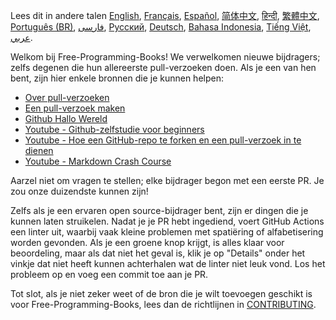 Lees dit in andere talen [English](HOWTO.md), [Français](HOWTO-fr.md), [Español](HOWTO-es.md), [简体中文](HOWTO-zh.md), [हिन्दी](HOWTO-hi.md), [繁體中文](HOWTO-zh_TW.md), [Português (BR)](HOWTO-pt_BR.md), [فارسی](HOWTO-fa_IR.md), [Русский](HOWTO-ru.md), [Deutsch](HOWTO-de.md), [Bahasa Indonesia](HOWTO-id.md), [Tiếng Việt](HOWTO-vi.md), [عربي](HOWTO-ar.md).

Welkom bij Free-Programming-Books! We verwelkomen nieuwe bijdragers; zelfs degenen die hun allereerste pull-verzoeken doen. Als je een van hen bent, zijn hier enkele bronnen die je kunnen helpen:

* [Over pull-verzoeken](https://help.github.com/articles/about-pull-requests/)
* [Een pull-verzoek maken](https://docs.github.com/en/free-pro-team@latest/github/collaborating-with-issues-and-pull-requests/creating-a-pull-request)
* [Github Hallo Wereld](https://guides.github.com/activities/hello-world/)
* [Youtube - Github-zelfstudie voor beginners](https://www.youtube.com/watch?v=0fKg7e37bQE)
* [Youtube - Hoe een GitHub-repo te forken en een pull-verzoek in te dienen](https://www.youtube.com/watch?v=G1I3HF4YWEw)
* [Youtube - Markdown Crash Course](https://www.youtube.com/watch?v=HUBNt18RFbo)


Aarzel niet om vragen te stellen; elke bijdrager begon met een eerste PR. Je zou onze duizendste kunnen zijn!

Zelfs als je een ervaren open source-bijdrager bent, zijn er dingen die je kunnen laten struikelen. Nadat je je PR hebt ingediend, voert GitHub Actions een linter uit, waarbij vaak kleine problemen met spatiëring of alfabetisering worden gevonden. Als je een groene knop krijgt, is alles klaar voor beoordeling, maar als dat niet het geval is, klik je op "Details" onder het vinkje dat niet heeft kunnen achterhalen wat de linter niet leuk vond. Los het probleem op en voeg een commit toe aan je PR.

Tot slot, als je niet zeker weet of de bron die je wilt toevoegen geschikt is voor Free-Programming-Books, lees dan de richtlijnen in [CONTRIBUTING](CONTRIBUTING.md).
